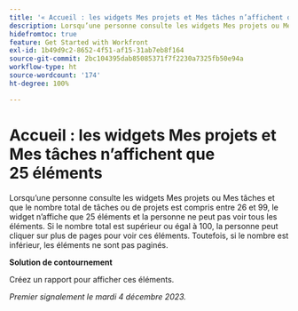 ```yaml
---
title: '« Accueil : les widgets Mes projets et Mes tâches n’affichent que 25 éléments »'
description: Lorsqu’une personne consulte les widgets Mes projets ou Mes tâches et que le nombre total de tâches ou de projets est compris entre 26 et 99, le widget n’affiche que 25 éléments et la personne ne peut pas voir tous les éléments. Si le nombre total est supérieur ou égal à 100, la personne peut cliquer sur plus de pages pour voir ces éléments. Toutefois, si le nombre est inférieur, les éléments ne sont pas paginés.
hidefromtoc: true
feature: Get Started with Workfront
exl-id: 1b49d9c2-8652-4f51-af15-31ab7eb8f164
source-git-commit: 2bc104395dab85085371f7f2230a7325fb50e94a
workflow-type: ht
source-wordcount: '174'
ht-degree: 100%

---
```


# Accueil : les widgets Mes projets et Mes tâches n’affichent que 25 éléments

Lorsqu’une personne consulte les widgets Mes projets ou Mes tâches et que le nombre total de tâches ou de projets est compris entre 26 et 99, le widget n’affiche que 25 éléments et la personne ne peut pas voir tous les éléments. Si le nombre total est supérieur ou égal à 100, la personne peut cliquer sur plus de pages pour voir ces éléments. Toutefois, si le nombre est inférieur, les éléments ne sont pas paginés.

**Solution de contournement**

Créez un rapport pour afficher ces éléments.

_Premier signalement le mardi 4 décembre 2023._
